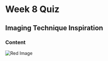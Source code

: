 # Week 8 Quiz

## **Imaging Technique Inspiration**

### Content

![Red Image](readmeImages/RedImage.jpeg)





